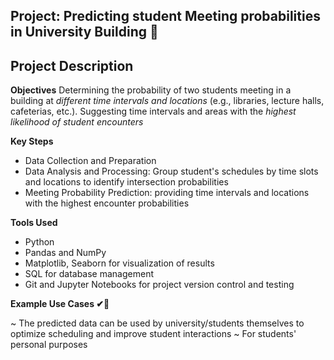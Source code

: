 ## Project: **Predicting student Meeting probabilities in University Building 🏫**

## Project Description
**Objectives**
Determining the probability of two students meeting in a building at *different time intervals and locations* (e.g., libraries, lecture halls, cafeterias, etc.).
Suggesting time intervals and areas with the *highest likelihood of student encounters*

**Key Steps**
- Data Collection and Preparation
- Data Analysis and Processing: Group student's schedules by time slots and locations to identify intersection probabilities
- Meeting Probability Prediction: providing time intervals and locations with the highest encounter probabilities
  
**Tools Used**
- Python
- Pandas and NumPy 
- Matplotlib, Seaborn for visualization of results
- SQL for database management
- Git and Jupyter Notebooks for project version control and testing
  
**Example Use Cases ✔🎇**

~ The predicted data can be used by university/students themselves to optimize scheduling and improve student interactions
~ For students' personal purposes

